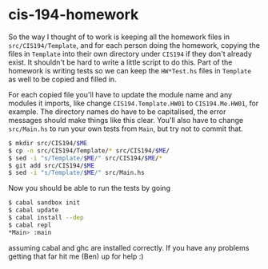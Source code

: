 # cis-194-homework
So the way I thought of to work is keeping all the homework files in `src/CIS194/Template`, and for each
person doing the homework, copying the files in `Template` into their own directory under `CIS194` if they
don't already exist.  It shouldn't be hard to write a little script to do this.  Part of the homework
is writing tests so we can keep the `HW*Test.hs` files in `Template` as well to be copied and filled in.

For each copied file you'll have to update the module name and any modules it imports, like change
`CIS194.Template.HW01` to `CIS194.Me.HW01`, for example.  The directory names do have to be capitalised,
the error messages should make things like this clear.  You'll also have to change `src/Main.hs` to
run your own tests from `Main`, but try not to commit that.

``` bash
$ mkdir src/CIS194/$ME
$ cp -n src/CIS194/Template/* src/CIS194/$ME/
$ sed -i "s/Template/$ME/" src/CIS194/$ME/*
$ git add src/CIS194/$ME
$ sed -i "s/Template/$ME/" src/Main.hs
```

Now you should be able to run the tests by going

``` bash
$ cabal sandbox init
$ cabal update
$ cabal install --dep
$ cabal repl
*Main> :main
```

assuming cabal and ghc are installed correctly.  If you have any problems getting that far hit me (Ben) up for help :)
